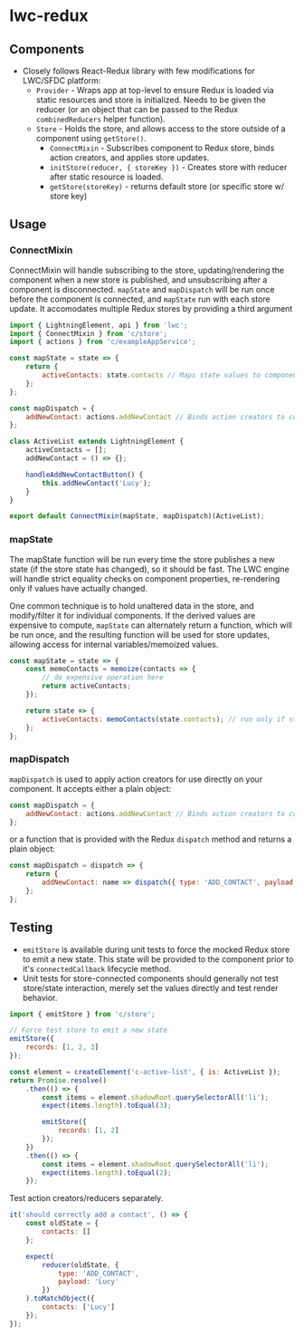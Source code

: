 # lwc-redux

## Components

-   Closely follows React-Redux library with few modifications for LWC/SFDC platform:
    -   `Provider` - Wraps app at top-level to ensure Redux is loaded via static resources and store is initialized. Needs to be given the reducer (or an object that can be passed to the Redux `combinedReducers` helper function).
    -   `Store` - Holds the store, and allows access to the store outside of a component using `getStore()`.
        -   `ConnectMixin` - Subscribes component to Redux store, binds action creators, and applies store updates.
        -   `initStore(reducer, { storeKey })` - Creates store with reducer after static resource is loaded.
        -   `getStore(storeKey)` - returns default store (or specific store w/ store key)

## Usage

### ConnectMixin

ConnectMixin will handle subscribing to the store, updating/rendering the component when a new store is published, and unsubscribing after a component is disconnected. `mapState` and `mapDispatch` will be run once before the component is connected, and `mapState` run with each store update. It accomodates multiple Redux stores by providing a third argument

```javascript
import { LightningElement, api } from 'lwc';
import { ConnectMixin } from 'c/store';
import { actions } from 'c/exampleAppService';

const mapState = state => {
    return {
        activeContacts: state.contacts // Maps state values to component properties
    };
};

const mapDispatch = {
    addNewContact: actions.addNewContact // Binds action creators to component properties
};

class ActiveList extends LightningElement {
    activeContacts = [];
    addNewContact = () => {};

    handleAddNewContactButton() {
        this.addNewContact('Lucy');
    }
}

export default ConnectMixin(mapState, mapDispatch)(ActiveList);
```

### mapState

The mapState function will be run every time the store publishes a new state (if the store state has changed), so it should be fast. The LWC engine will handle strict equality checks on component properties, re-rendering only if values have actually changed.

One common technique is to hold unaltered data in the store, and modify/filter it for individual components. If the derived values are expensive to compute, `mapState` can alternately return a function, which will be run once, and the resulting function will be used for store updates, allowing access for internal variables/memoized values.

```javascript
const mapState = state => {
    const memoContacts = memoize(contacts => {
        // do expensive operation here
        return activeContacts;
    });

    return state => {
        activeContacts: memoContacts(state.contacts); // run only if state.contacts is updated
    };
};
```

### mapDispatch

`mapDispatch` is used to apply action creators for use directly on your component. It accepts either a plain object:

```javascript
const mapDispatch = {
    addNewContact: actions.addNewContact // Binds action creators to component properties
};
```

or a function that is provided with the Redux `dispatch` method and returns a plain object:

```javascript
const mapDispatch = dispatch => {
    return {
        addNewContact: name => dispatch({ type: 'ADD_CONTACT', payload: name })
    };
};
```

## Testing

-   `emitStore` is available during unit tests to force the mocked Redux store to emit a new state. This state will be provided to the component prior to it's `connectedCallback` lifecycle method.
-   Unit tests for store-connected components should generally not test store/state interaction, merely set the values directly and test render behavior.

```javascript
import { emitStore } from 'c/store';

// Force test store to emit a new state
emitStore({
    records: [1, 2, 3]
});

const element = createElement('c-active-list', { is: ActiveList });
return Promise.resolve()
    .then(() => {
        const items = element.shadowRoot.querySelectorAll('li');
        expect(items.length).toEqual(3);

        emitStore({
            records: [1, 2]
        });
    })
    .then(() => {
        const items = element.shadowRoot.querySelectorAll('li');
        expect(items.length).toEqual(2);
    });
```

Test action creators/reducers separately.

```javascript
it('should correctly add a contact', () => {
    const oldState = {
        contacts: []
    };

    expect(
        reducer(oldState, {
            type: 'ADD_CONTACT',
            payload: 'Lucy'
        })
    ).toMatchObject({
        contacts: ['Lucy']
    });
});
```
